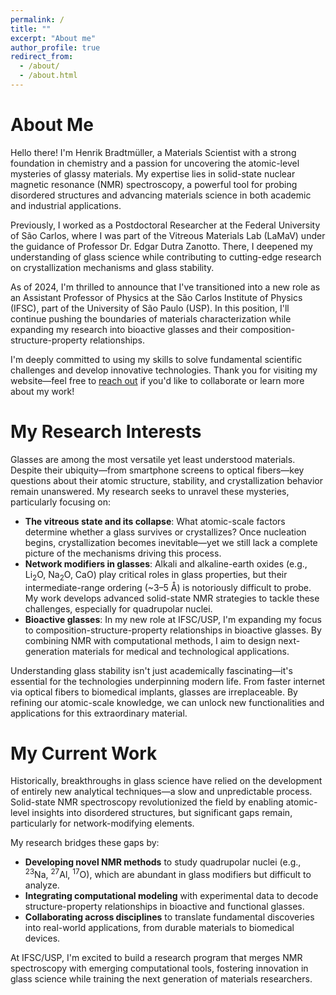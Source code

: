 ```yaml
---
permalink: /
title: ""
excerpt: "About me"
author_profile: true
redirect_from:
  - /about/
  - /about.html
---
```

About Me
======

<p>Hello there! I'm <span class="highlight">Henrik Bradtmüller</span>, a Materials Scientist with a strong foundation in chemistry and a passion for uncovering the atomic-level mysteries of glassy materials. My expertise lies in <span class="highlight">solid-state nuclear magnetic resonance (NMR) spectroscopy</span>, a powerful tool for probing disordered structures and advancing materials science in both academic and industrial applications.</p>

<p>Previously, I worked as a <span class="highlight">Postdoctoral Researcher</span> at the <span class="highlight">Federal University of São Carlos</span>, where I was part of the <span class="highlight">Vitreous Materials Lab (LaMaV)</span> under the guidance of <span class="highlight">Professor Dr. Edgar Dutra Zanotto</span>. There, I deepened my understanding of glass science while contributing to cutting-edge research on crystallization mechanisms and glass stability.</p>

<p>As of 2024, I'm thrilled to announce that I've transitioned into a new role as an <span class="highlight">Assistant Professor of Physics</span> at the <span class="highlight">São Carlos Institute of Physics (IFSC)</span>, part of the <span class="highlight">University of São Paulo (USP)</span>. In this position, I'll continue pushing the boundaries of materials characterization while expanding my research into <span class="highlight">bioactive glasses</span> and their composition-structure-property relationships.</p>

<p>I'm deeply committed to using my skills to solve fundamental scientific challenges and develop innovative technologies. Thank you for visiting my website—feel free to <a href="mailto:mail@bradtmueller.net">reach out</a> if you'd like to collaborate or learn more about my work!</p>

<h1>My Research Interests</h1>
<p>Glasses are among the most versatile yet least understood materials. Despite their ubiquity—from smartphone screens to optical fibers—key questions about their atomic structure, stability, and crystallization behavior remain unanswered. My research seeks to unravel these mysteries, particularly focusing on:</p>

<ul>
<li><strong>The vitreous state and its collapse</strong>: What atomic-scale factors determine whether a glass survives or crystallizes? Once nucleation begins, crystallization becomes inevitable—yet we still lack a complete picture of the mechanisms driving this process.</li>
<li><strong>Network modifiers in glasses</strong>: Alkali and alkaline-earth oxides (e.g., Li<sub>2</sub>O, Na<sub>2</sub>O, CaO) play critical roles in glass properties, but their intermediate-range ordering (~3–5 Å) is notoriously difficult to probe. My work develops advanced <span class="highlight">solid-state NMR strategies</span> to tackle these challenges, especially for quadrupolar nuclei.</li>
<li><strong>Bioactive glasses</strong>: In my new role at IFSC/USP, I'm expanding my focus to <span class="highlight">composition-structure-property relationships in bioactive glasses</span>. By combining NMR with computational methods, I aim to design next-generation materials for medical and technological applications.</li>
</ul>

<p>Understanding glass stability isn't just academically fascinating—it's essential for the technologies underpinning modern life. From faster internet via optical fibers to biomedical implants, glasses are irreplaceable. By refining our atomic-scale knowledge, we can unlock new functionalities and applications for this extraordinary material.</p>

<h1>My Current Work</h1>
<p>Historically, breakthroughs in glass science have relied on the development of entirely new analytical techniques—a slow and unpredictable process. <span class="highlight">Solid-state NMR spectroscopy</span> revolutionized the field by enabling atomic-level insights into disordered structures, but significant gaps remain, particularly for network-modifying elements.</p>

<p>My research bridges these gaps by:</p>
<ul>
<li><strong>Developing novel NMR methods</strong> to study quadrupolar nuclei (e.g., <sup>23</sup>Na, <sup>27</sup>Al, <sup>17</sup>O), which are abundant in glass modifiers but difficult to analyze.</li>
<li><strong>Integrating computational modeling</strong> with experimental data to decode structure-property relationships in bioactive and functional glasses.</li>
<li><strong>Collaborating across disciplines</strong> to translate fundamental discoveries into real-world applications, from durable materials to biomedical devices.</li>
</ul>

<p>At IFSC/USP, I'm excited to build a research program that merges NMR spectroscopy with emerging computational tools, fostering innovation in glass science while training the next generation of materials researchers.</p>





